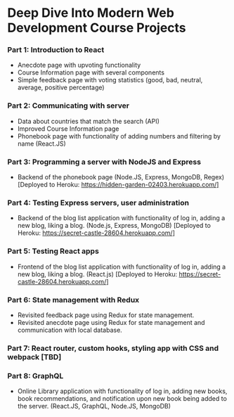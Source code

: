 # Deep Dive Into Modern Web Development Course Projects
### Part 1: Introduction to React 
- Anecdote page with upvoting functionality
- Course Information page with several components
- Simple feedback page with voting statistics (good, bad, neutral, average, positive percentage)

### Part 2: Communicating with server
- Data about countries that match the search (API)
- Improved Course Information page
- Phonebook page with functionality of adding numbers and filtering by name (React.JS)

### Part 3: Programming a server with NodeJS and Express
- Backend of the phonebook page (Node.JS, Express, MongoDB, Regex) [Deployed to Heroku: https://hidden-garden-02403.herokuapp.com/]

### Part 4: Testing Express servers, user administration
- Backend of the blog list application with functionality of log in, adding a new blog, liking a blog. (Node.js, Express, MongoDB)  [Deployed to Heroku: https://secret-castle-28604.herokuapp.com/]

### Part 5: Testing React apps
- Frontend of the blog list application with functionality of log in, adding a new blog, liking a blog. (React.js)  [Deployed to Heroku: https://secret-castle-28604.herokuapp.com/]

### Part 6: State management with Redux
- Revisited feedback page using Redux for state management.
- Revisited anecdote page using Redux for state management and communication with local database.

### Part 7: React router, custom hooks, styling app with CSS and webpack [TBD]

### Part 8: GraphQL
- Online Library application with functionality of log in, adding new books, book recommendations, and notification upon new book being added to the server. (React.JS, GraphQL, Node.JS, MongoDB)
